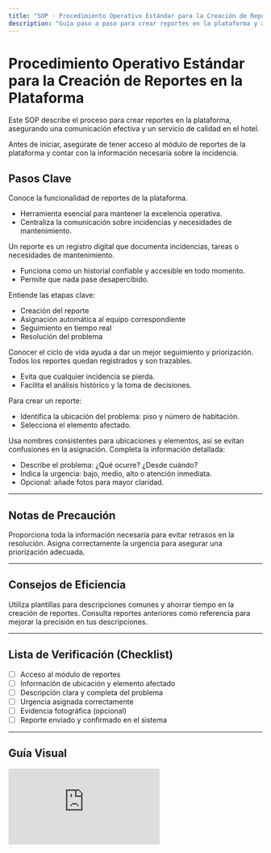 ```yaml
---
title: "SOP · Procedimiento Operativo Estándar para la Creación de Reportes en la Plataforma"
description: "Guía paso a paso para crear reportes en la plataforma y asegurar una comunicación efectiva en el hotel"
---
```


# Procedimiento Operativo Estándar para la Creación de Reportes en la Plataforma

Este SOP describe el proceso para crear reportes en la plataforma, asegurando una comunicación efectiva y un servicio de calidad en el hotel.

<Note>
Antes de iniciar, asegúrate de tener acceso al módulo de reportes de la plataforma y contar con la información necesaria sobre la incidencia.
</Note>

## Pasos Clave

<Steps titleSize="h3">
  <Step title="Paso 1 · Introducción a los Reportes" icon="document" iconType="solid" stepNumber={1}>
    Conoce la funcionalidad de reportes de la plataforma.
    <ul>
      <li>Herramienta esencial para mantener la excelencia operativa.</li>
      <li>Centraliza la comunicación sobre incidencias y necesidades de mantenimiento.</li>
    </ul>
  </Step>

  <Step title="Paso 2 · Definición de Reporte" icon="document" iconType="solid" stepNumber={2}>
    Un reporte es un registro digital que documenta incidencias, tareas o necesidades de mantenimiento.
    <ul>
      <li>Funciona como un historial confiable y accesible en todo momento.</li>
      <li>Permite que nada pase desapercibido.</li>
    </ul>
  </Step>

  <Step title="Paso 3 · Ciclo de Vida del Reporte" icon="layer-group" iconType="solid" stepNumber={3}>
    Entiende las etapas clave:
    <ul>
      <li>Creación del reporte</li>
      <li>Asignación automática al equipo correspondiente</li>
      <li>Seguimiento en tiempo real</li>
      <li>Resolución del problema</li>
    </ul>
    <Info>
    Conocer el ciclo de vida ayuda a dar un mejor seguimiento y priorización.
    </Info>
  </Step>

  <Step title="Paso 4 · Registro y Trazabilidad" icon="clipboard-list" iconType="solid" stepNumber={4}>
    Todos los reportes quedan registrados y son trazables.
    <ul>
      <li>Evita que cualquier incidencia se pierda.</li>
      <li>Facilita el análisis histórico y la toma de decisiones.</li>
    </ul>
  </Step>

  <Step title="Paso 5 · Proceso de Creación de Reportes" icon="plus" iconType="solid" stepNumber={5}>
    Para crear un reporte:
    <ul>
      <li>Identifica la ubicación del problema: piso y número de habitación.</li>
      <li>Selecciona el elemento afectado.</li>
    </ul>
    <Tip>
    Usa nombres consistentes para ubicaciones y elementos, así se evitan confusiones en la asignación.
    </Tip>
  </Step>

  <Step title="Paso 6 · Descripción del Problema" icon="pencil" iconType="solid" stepNumber={6}>
    Completa la información detallada:
    <ul>
      <li>Describe el problema: ¿Qué ocurre? ¿Desde cuándo?</li>
      <li>Indica la urgencia: bajo, medio, alto o atención inmediata.</li>
      <li>Opcional: añade fotos para mayor claridad.</li>
    </ul>
  </Step>
</Steps>

---

## Notas de Precaución

<Warning>
Proporciona toda la información necesaria para evitar retrasos en la resolución.
</Warning>

<Warning>
Asigna correctamente la urgencia para asegurar una priorización adecuada.
</Warning>

---

## Consejos de Eficiencia

<Tip>
Utiliza plantillas para descripciones comunes y ahorrar tiempo en la creación de reportes.
</Tip>

<Tip>
Consulta reportes anteriores como referencia para mejorar la precisión en tus descripciones.
</Tip>

---

## Lista de Verificación (Checklist)

- [ ] Acceso al módulo de reportes
- [ ] Información de ubicación y elemento afectado
- [ ] Descripción clara y completa del problema
- [ ] Urgencia asignada correctamente
- [ ] Evidencia fotográfica (opcional)
- [ ] Reporte enviado y confirmado en el sistema

---

## Guía Visual

<iframe
  className="w-full aspect-video rounded-xl"
  src="https://www.loom.com/embed/604033e1814c45f88a4c7df4e1558d22"
  title="Creación de reportes en la plataforma"
  frameBorder="0"
  allow="accelerometer; autoplay; clipboard-write; encrypted-media; gyroscope; picture-in-picture"
  allowFullScreen
></iframe>


